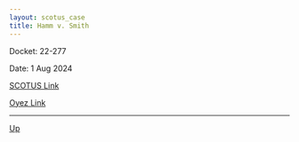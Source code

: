 ```yaml
---
layout: scotus_case
title: Hamm v. Smith
---
```


Docket: 22-277

Date: 1 Aug 2024

[SCOTUS Link](https://www.supremecourt.gov/opinions/23pdf/603us1r58_8mj9.pdf)

[Oyez Link](https://www.oyez.org/cases/2024/22-277)

---

[Up](./README.md)